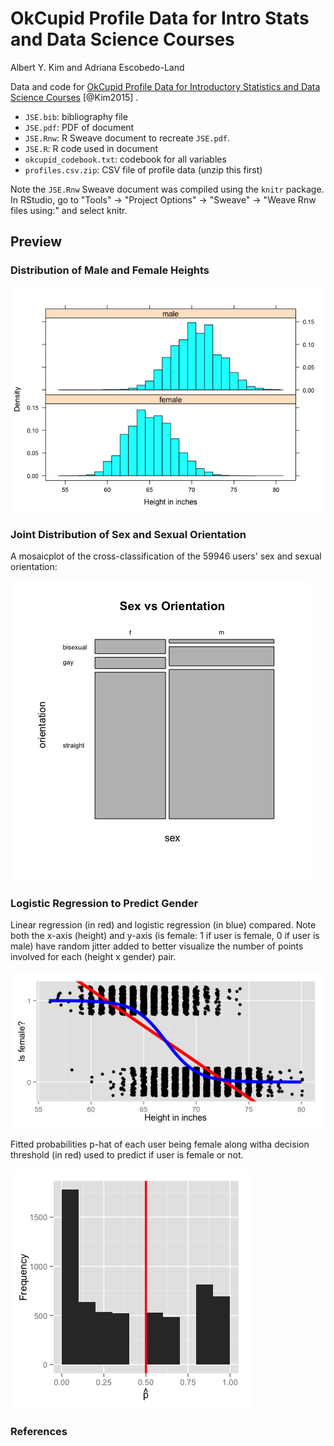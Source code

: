 # OkCupid Profile Data for Intro Stats and Data Science Courses
Albert Y. Kim and Adriana Escobedo-Land  



Data and code for [OkCupid Profile Data for Introductory Statistics and Data Science Courses](http://www.amstat.org/publications/jse/contents_2015.html) [@Kim2015] .

* `JSE.bib`:  bibliography file
* `JSE.pdf`:  PDF of document
* `JSE.Rnw`:  R Sweave document to recreate `JSE.pdf`. 
* `JSE.R`:  R code used in document
* `okcupid_codebook.txt`:  codebook for all variables
* `profiles.csv.zip`: CSV file of profile data (unzip this first)

Note the `JSE.Rnw` Sweave document was compiled using the `knitr` package. In RStudio, go to "Tools" -> "Project Options" -> "Sweave" -> "Weave Rnw files using:" and select knitr.  

## Preview

### Distribution of Male and Female Heights



![](README_files/figure-html/cache-1.png) 



### Joint Distribution of Sex and Sexual Orientation

A mosaicplot of the cross-classification of the 59946 users' sex and sexual orientation:  

![](README_files/figure-html/unnamed-chunk-3-1.png) 


### Logistic Regression to Predict Gender

Linear regression (in red) and logistic regression (in blue) compared.  Note both the x-axis (height) and y-axis (is female: 1 if user is female, 0 if user is male) have random jitter added to better visualize the number of points involved for each (height x gender) pair.

![](README_files/figure-html/unnamed-chunk-4-1.png) 

Fitted probabilities p-hat of each user being female along witha decision threshold (in red) used to predict if user is female or not.  

![](README_files/figure-html/unnamed-chunk-5-1.png) 

### References

